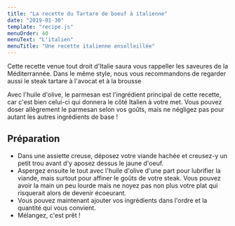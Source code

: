 ```yaml
---
title: "La recette du Tartare de boeuf à italienne"
date: "2019-01-30"
template: "recipe.js"
menuOrder: 40
menuText: "L'italien"
menuTitle: "Une recette italienne ensolleillée"
---
```


Cette recette venue tout droit d'Italie saura vous rappeller les saveures de la Méditerrannée. Dans le même style, nous vous recommandons de regarder aussi le steak tartare à l'avocat et à la brousse

Avec l'huile d'olive, le parmesan est l'ingrédient principal de cette recette, car c'est bien celui-ci qui donnera le côté Italien à votre met. Vous pouvez doser allègrement le parmesan selon vos goûts, mais ne négligez pas pour autant les autres ingrédients de base !

## Préparation

- Dans une assiette creuse, déposez votre viande hachée et creusez-y un petit trou avant d'y aposez dessus le jaune d'oeuf.
- Aspergez ensuite le tout avec l'huile d'olive d'une part pour lubrifier la viande, mais surtout pour affiner le goûts de votre steak. Vous pouvez avoir la main un peu lourde mais ne noyez pas non plus votre plat qui risquerait alors de devenir écoeurant.
- Vous pouvez maintenant ajouter vos ingrédients dans l'ordre et la quantité qui vous convient.
- Mélangez, c'est prêt !

